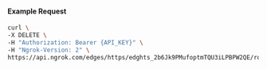 <!-- Code generated for API Clients. DO NOT EDIT. -->

#### Example Request

```bash
curl \
-X DELETE \
-H "Authorization: Bearer {API_KEY}" \
-H "Ngrok-Version: 2" \
https://api.ngrok.com/edges/https/edghts_2b6Jk9PMufoptmTQU3iLPBPW2QE/routes/edghtsrt_2b6JkCL5aEJsVobMQYQTkGjql7x/ip_restriction
```
